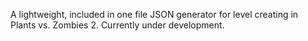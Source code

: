 A lightweight, included in one file JSON generator for level creating in Plants vs. Zombies 2. Currently under development.
